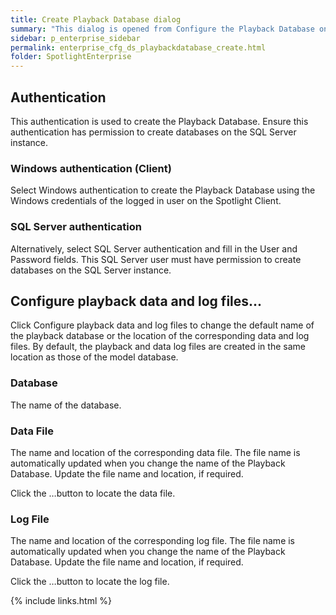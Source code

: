 ```yaml
---
title: Create Playback Database dialog
summary: "This dialog is opened from Configure the Playback Database on request to create a new Playback Database."
sidebar: p_enterprise_sidebar
permalink: enterprise_cfg_ds_playbackdatabase_create.html
folder: SpotlightEnterprise
---
```




## Authentication

This authentication is used to create the Playback Database. Ensure this authentication has permission to create databases on the SQL Server instance.

### Windows authentication (Client)

Select Windows authentication to create the Playback Database using the Windows credentials of the logged in user on the Spotlight Client.

### SQL Server authentication

Alternatively, select SQL Server authentication and fill in the User and Password fields. This SQL Server user must have permission to create databases on the SQL Server instance.


## Configure playback data and log files...

Click Configure playback data and log files to change the default name of the playback database or the location of the corresponding data and log files. By default, the playback and data log files are created in the same location as those of the model database.

### Database

The name of the database.

### Data File

The name and location of the corresponding data file. The file name is automatically updated when you change the name of the Playback Database. Update the file name and location, if required.

Click the …button to locate the data file.

### Log File

The name and location of the corresponding log file. The file name is automatically updated when you change the name of the Playback Database. Update the file name and location, if required.

Click the …button to locate the log file.




{% include links.html %}
